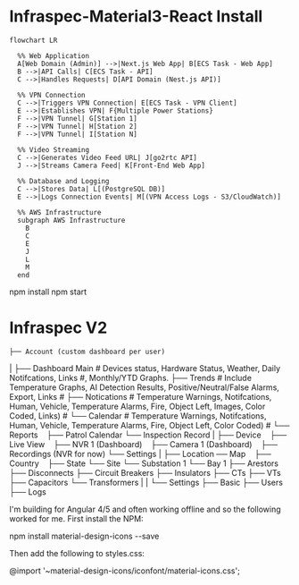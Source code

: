 # Infraspec-Material3-React Install #
```mermaid
flowchart LR

  %% Web Application
  A[Web Domain (Admin)] -->|Next.js Web App| B[ECS Task - Web App]
  B -->|API Calls| C[ECS Task - API]
  C -->|Handles Requests| D[API Domain (Nest.js API)]

  %% VPN Connection
  C -->|Triggers VPN Connection| E[ECS Task - VPN Client]
  E -->|Establishes VPN| F{Multiple Power Stations}
  F -->|VPN Tunnel| G[Station 1]
  F -->|VPN Tunnel| H[Station 2]
  F -->|VPN Tunnel| I[Station N]

  %% Video Streaming
  C -->|Generates Video Feed URL| J[go2rtc API]
  J -->|Streams Camera Feed| K[Front-End Web App]

  %% Database and Logging
  C -->|Stores Data| L[(PostgreSQL DB)]
  E -->|Logs Connection Events| M[(VPN Access Logs - S3/CloudWatch)]

  %% AWS Infrastructure
  subgraph AWS Infrastructure
    B
    C
    E
    J
    L
    M
  end
```


npm install
npm start

# Infraspec V2 #

	├── Account (custom dashboard per user)
|
	├── Dashboard Main # Devices status, Hardware Status, Weather, Daily Notifcations, Links #, Monthly/YTD Graphs. 
    ├── Trends # Include Temperature Graphs, AI Detection Results, Positive/Neutral/False Alarms, Export, Links #
	├── Notications # Temperature Warnings, Notifcations, Human, Vehicle, Temperature Alarms, Fire, Object Left, Images, Color Coded, Links) #
	    └── Calendar  # Temperature Warnings, Notifcations, Human, Vehicle, Temperature Alarms, Fire, Object Left, Color Coded) #
    └── Reports
        ├── Patrol Calendar
        └── Inspection Record
|
    ├── Device
        ├── Live View
        ├── NVR 1 (Dashboard)
        ├── Camera 1 (Dashboard)
        ├── Recordings (NVR for now)
        └── Settings
|
    ├── Location
	    ── Map
            ├── Country
            ├── State
            └── Site
        └── Substation 1
            └── Bay 1
                ├── Arestors
                ├── Disconnects
                ├── Circuit Breakers
                ├── Insulators
                ├── CTs
                ├── VTs
                ├── Capacitors
                └── Transformers
|
|
    └── Settings
	    ├── Basic
	    ├── Users
	    ├── Logs

        

I'm building for Angular 4/5 and often working offline and so the following worked for me. First install the NPM:

npm install material-design-icons --save

Then add the following to styles.css:

@import '~material-design-icons/iconfont/material-icons.css';

